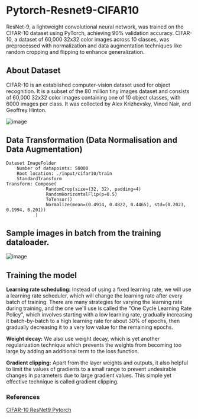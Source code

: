 # Pytorch-Resnet9-CIFAR10
ResNet-9, a lightweight convolutional neural network, was trained on the CIFAR-10 dataset using PyTorch, achieving 90% validation accuracy. CIFAR-10, a dataset of 60,000 32x32 color images across 10 classes, was preprocessed with normalization and data augmentation techniques like random cropping and flipping to enhance generalization.<br>

## About Dataset
CIFAR-10  is an established computer-vision dataset used for object recognition. It is a subset of the 80
 million tiny images dataset and consists of 60,000 32x32 color images containing one of 10 object classes, 
 with 6000 images per class. It was collected by Alex Krizhevsky, Vinod Nair, and Geoffrey Hinton.

 ![image](https://github.com/user-attachments/assets/bfa7ea73-d82f-4d9d-bb6e-6d31fe5a156b)

## Data Transformation (Data Normalisation and Data Augmentation)

```
Dataset ImageFolder
    Number of datapoints: 50000
    Root location: ./input/cifar10/train
    StandardTransform
Transform: Compose(
               RandomCrop(size=(32, 32), padding=4)
               RandomHorizontalFlip(p=0.5)
               ToTensor()
               Normalize(mean=(0.4914, 0.4822, 0.4465), std=(0.2023, 0.1994, 0.201))
           )
```

## Sample images in batch from the training dataloader.

![image](https://github.com/user-attachments/assets/1a5e696d-cf69-42fa-996a-8964461a1792)

## Training the model

**Learning rate scheduling:**
Instead of using a fixed learning rate, we will use a learning rate scheduler, which will change the learning rate after every batch of training. 
There are many strategies for varying the learning rate during training, and the one we'll use is called the "One Cycle Learning Rate Policy", 
which involves starting with a low learning rate, gradually increasing it batch-by-batch to a high learning rate for about 30% of epochs, 
then gradually decreasing it to a very low value for the remaining epochs.

**Weight decay:**
We also use weight decay, which is yet another regularization technique which prevents the weights from becoming too large by adding an additional term 
to the loss function.

**Gradient clipping:**
Apart from the layer weights and outputs, it also helpful to limit the values of gradients to a small range to prevent undesirable changes
in parameters due to large gradient values. This simple yet effective technique is called gradient clipping. 

### References
[CIFAR-10 ResNet9 Pytorch](https://www.kaggle.com/code/datajameson/cifar-10-object-recognition-resnet-acc-94)
